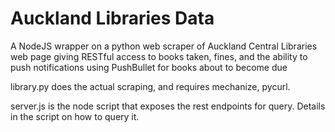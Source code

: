 Auckland Libraries Data 
=======================

A NodeJS wrapper on a python web scraper of Auckland Central Libraries web page giving RESTful access to books taken, fines, and the ability to push notifications using PushBullet for books about to become due

library.py does the actual scraping, and requires mechanize, pycurl.

server.js is the node script that exposes the rest endpoints for query. Details in the script on how to query it.
